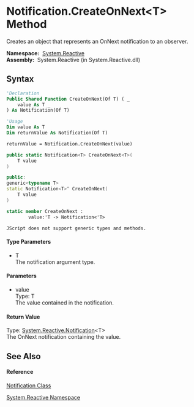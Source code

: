 # Notification.CreateOnNext\<T\> Method

Creates an object that represents an OnNext notification to an observer.

**Namespace:**  [System.Reactive](System.Reactive\System.Reactive.md)  
**Assembly:**  System.Reactive (in System.Reactive.dll)

## Syntax

```vb
'Declaration
Public Shared Function CreateOnNext(Of T) ( _
    value As T _
) As Notification(Of T)
```

```vb
'Usage
Dim value As T
Dim returnValue As Notification(Of T)

returnValue = Notification.CreateOnNext(value)
```

```csharp
public static Notification<T> CreateOnNext<T>(
    T value
)
```

```c++
public:
generic<typename T>
static Notification<T>^ CreateOnNext(
    T value
)
```

```fsharp
static member CreateOnNext : 
        value:'T -> Notification<'T> 
```

```jscript
JScript does not support generic types and methods.
```

#### Type Parameters

- T  
  The notification argument type.

#### Parameters

- value  
  Type: T  
  The value contained in the notification.

#### Return Value

Type: [System.Reactive.Notification](Notification\Notification(T).md)\<T\>  
The OnNext notification containing the value.

## See Also

#### Reference

[Notification Class](Notification\Notification.md)

[System.Reactive Namespace](System.Reactive\System.Reactive.md)







